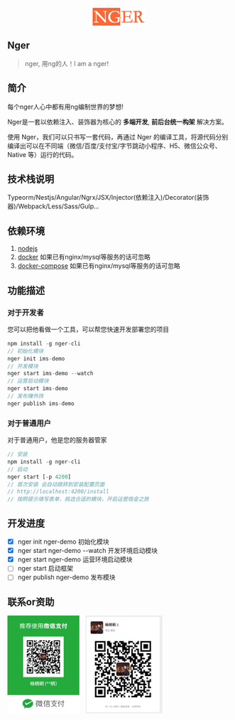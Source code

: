 <p align="center"><img width="120" src="./docs/logo.png" alt="Vue logo"></p>

## Nger
> nger, 用ng的人！I am a nger! 

## 简介
每个nger人心中都有用ng编制世界的梦想!

Nger是一套以依赖注入、装饰器为核心的 <b>多端开发</b>, <b>前后台统一构架</b> 解决方案。

使用 Nger，我们可以只书写一套代码，再通过 Nger 的编译工具，将源代码分别编译出可以在不同端（微信/百度/支付宝/字节跳动小程序、H5、微信公众号、Native 等）运行的代码。

## 技术栈说明
Typeorm/Nestjs/Angular/Ngrx/JSX/Injector(依赖注入)/Decorator(装饰器)/Webpack/Less/Sass/Gulp...

## 依赖环境

1. [nodejs](https://nodejs.org/en/download/)
2. [docker](https://www.docker.com/products/docker-desktop) 如果已有nginx/mysql等服务的话可忽略
3. [docker-compose](https://docs.docker.com/compose/install/) 如果已有nginx/mysql等服务的话可忽略

## 功能描述

### 对于开发者

您可以把他看做一个工具，可以帮您快速开发部署您的项目

```ts
npm install -g nger-cli
// 初始化模块
nger init ims-demo
// 开发模块
nger start ims-demo --watch
// 运营启动模块
nger start ims-demo
// 发布赚外快
nger publish ims-demo
```

### 对于普通用户

对于普通用户，他是您的服务器管家

```ts
// 安装
npm install -g nger-cli
// 启动
nger start [-p 4200]
// 首次安装 会自动跳转到安装配置页面
// http://localhost:4200/install
// 按照提示填写表单，挑选合适的模块，开启运营吸金之旅
```

## 开发进度

- [x] nger init nger-demo 初始化模块
- [x] nger start nger-demo --watch 开发环境启动模块
- [x] nger start nger-demo 运营环境启动模块
- [ ] nger start 启动框架
- [ ] nger publish nger-demo 发布模块

## 联系or资助
<p>
<img height="220" src="./docs/WechatIMG95.jpeg">
<img height="220" style="margin-left:10px;" src="./wechat.png">
</p>
